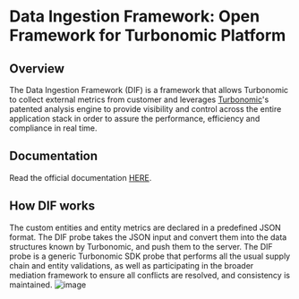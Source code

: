 # Data Ingestion Framework: Open Framework for Turbonomic Platform

## Overview 
The Data Ingestion Framework (DIF) is a framework that allows Turbonomic to collect external metrics from customer and leverages [Turbonomic](https://www.ibm.com/products/turbonomic)'s patented analysis engine to provide visibility and control across the entire application stack in order to assure the performance, efficiency and compliance in real time.

## Documentation
Read the official documentation [HERE](https://www.ibm.com/docs/en/tarm/latest?topic=documentation-integration-data-ingestion-framework).

## How DIF works
The custom entities and entity metrics are declared in a predefined JSON format. The DIF probe takes the JSON input and convert them into the data structures known by Turbonomic, and push them to the server. The DIF probe is a generic Turbonomic SDK probe that performs all the usual supply chain and entity validations, as well as participating in the broader mediation framework to ensure all conflicts are resolved, and consistency is maintained.
![image](https://user-images.githubusercontent.com/10012486/88306380-a6b36b80-ccd8-11ea-9236-063577d60430.png)
